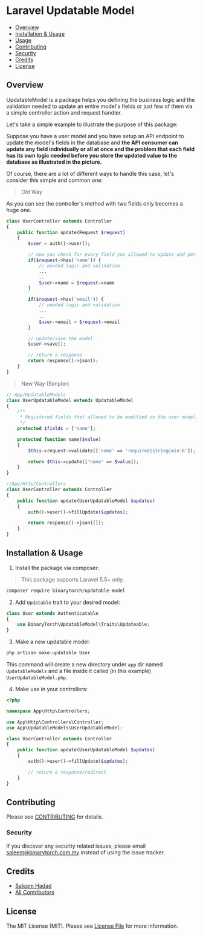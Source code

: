 # Laravel Updatable Model

- [Overview](#overview)
- [Installation & Usage](#installation-&-usage)
- [Usage](#usage)
- [Contributing](#contributing)
- [Security](#security)
- [Credits](#credits)
- [License](#license)


## Overview

UpdatableModel is a package helps you defining the business logic and the validation needed to update an entire model's fields or just few of them via a simple controller action and request handler.

Let's take a simple example to illustrate the purpose of this package:

Suppose you have a user model and you have setup an API endpoint to update the model's fields in the database and **the API consumer can update any field individually or all at once and the problem that each field has its own logic needed before you store the updated value to the database as illustrated in the picture.**


Of course, there are a lot of different ways to handle this case, let's consider this simple  and common one:

> Old Way

As you can see the controller's method with two fields only becomes a huge one.

```php
class UserController extends Controller
{
    public function update(Request $request)
    {
        $user = auth()->user();

        // now you check for every field you allowed to update and perform the needed logic.
        if($request->has('name')) {
            // needed logic and validation
            ...
            ..
            $user->name = $request->name
        }

        if($request->has('email')) {
            // needed logic and validation
            ...
            ..
            $user->email = $request->email
        }

        // update/save the model
        $user->save();

        // return a response
        return response()->json();
    }
}
```

> New Way (Simpler)

```php
// App/UpdatableModels
class UserUpdatableModel extends UpdatableModel
{
    /**
     * Registered fields that allowed to be modified on the user model.
     */
    protected $fields = ['name'];

    protected function name($value)
    {
        $this->request->validate(['name' => 'required|string|min:6']);

        return $this->update(['name' => $value]);
    }
}

//App/Http/Controllers
class UserController extends Controller
{
    public function update(UserUpdatableModel $updates)
    {
        auth()->user()->fillUpdate($updates);

        return response()->json([]);
    }
}
```

## Installation & Usage

1. Install the package via composer:

> This package supports Laravel 5.5+ only.

```bash
composer require binarytorch/updatable-model
```

2. Add `Updatable` trait to your desired model:

```php
class User extends Authenticatable
{
    use BinaryTorch\UpdatableModel\Traits\Updateable;
}
```

3. Make a new updatable model:

```bash
php artisan make:updatable User
```

This command will create a new directory under `app` dir named `UpdatableModels` and a file inside it called (in this example) `UserUpdatableModel.php`.

4. Make use in your controllers:

```php
<?php

namespace App\Http\Controllers;

use App\Http\Controllers\Controller;
use App\UpdatableModels\UserUpdatableModel;

class UserController extends Controller
{
    public function update(UserUpdatableModel $updates)
    {
        auth()->user()->fillUpdate($updates);

        // return a response/redirect
    }
}
```

## Contributing

Please see [CONTRIBUTING](CONTRIBUTING.md) for details.

### Security

If you discover any security related issues, please email saleem@binarytorch.com.my instead of using the issue tracker.

## Credits

- [Saleem Hadad](https://github.com/binarytorch)
- [All Contributors](../../contributors)

## License

The MIT License (MIT). Please see [License File](LICENSE.md) for more information.
